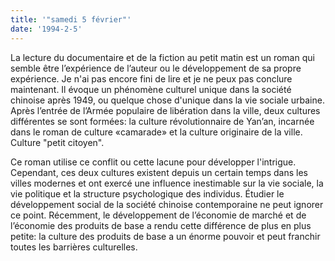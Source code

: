 ```yaml
---
title: '"samedi 5 février"'
date: '1994-2-5'
---
```

La lecture du documentaire et de la fiction au petit matin est un roman qui semble être l’expérience de l’auteur ou le développement de sa propre expérience. Je n'ai pas encore fini de lire et je ne peux pas conclure maintenant. Il évoque un phénomène culturel unique dans la société chinoise après 1949, ou quelque chose d'unique dans la vie sociale urbaine. Après l’entrée de l’Armée populaire de libération dans la ville, deux cultures différentes se sont formées: la culture révolutionnaire de Yan’an, incarnée dans le roman de culture «camarade» et la culture originaire de la ville. Culture "petit citoyen".

Ce roman utilise ce conflit ou cette lacune pour développer l'intrigue. Cependant, ces deux cultures existent depuis un certain temps dans les villes modernes et ont exercé une influence inestimable sur la vie sociale, la vie politique et la structure psychologique des individus. Étudier le développement social de la société chinoise contemporaine ne peut ignorer ce point. Récemment, le développement de l’économie de marché et de l’économie des produits de base a rendu cette différence de plus en plus petite: la culture des produits de base a un énorme pouvoir et peut franchir toutes les barrières culturelles.